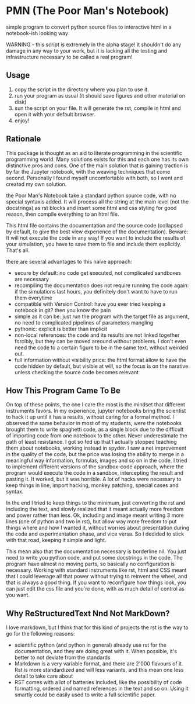 # PMN (The Poor Man's Notebook)
simple program to convert python source files to interactive html in a notebook-ish looking way

WARNING - this script is extremely in the alpha stage! it shouldn't do any damage in any way to your work, but it is lacking all the testing and infrastructure necessary to be called a real program!

## Usage

1. copy the script in the directory where you plan to use it.
2. run your program as usual (it should save figures and other material on disk)
3. sun the script on your file. It will generate the rst, compile in html and open it with your default browser.
4. enjoy!

## Rationale

This package is thought as an aid to literate programming in the scientific programming world.
Many solutions exists for this and each one has its own distinctive pros and cons.
One of the main solution that is gaining traction is by far the Jupyter notebook, with the weaving techniques that come second.
Personally I found myself uncomfortable with both, so I went and created my own solution.

the Poor Man's Notebook take a standard python source code, with no special syntaxis added.
It will process all the string at the main level (not the docstrings) as rst blocks and insert some html and css styling for good reason, then compile everything to an html file.

This html file contains the documentation and the source code (collapsed by default, to give the best view experience of the documentation).
Beware: It will not execute the code in any way!
If you want to include the results of your simulation, you have to save them to file and include them explicitly.
That's all.

there are several advantages to this naive approach:

* secure by default: no code get executed, not complicated sandboxes are necessary
* recompiling the documentation does not require running the code again: if the simulations last hours, you definitely don't want to have to run them everytime
* compatible with Version Control: have you ever tried keeping a notebook in git? then you know the pain
* simple as it can be: just run the program with the target file as argument, no need to complicated pipelines of parameters mangling
* pythonic: explicit is better than implicit
* non-local references: the code and its results are not linked together forcibly, but they can be moved areound without problems. I don't even need the code to a certain figure to be in the same text, without weirded out.
* full information without visibility price: the html format allow to have the code hidden by default, but visible at will, so the focus is on the narative unless checking the source code becomes relevant

## How This Program Came To Be

On top of these points, the one I care the most is the mindset that different instruments favors.
In my experience, jupyter notebooks bring the scientist to hack it up until it has a results, without caring for a formal method.
I observed the same behavior in most of my students, were the notebooks brought them to write spaghetti code, as a single block due to the difficult of importing code from one notebook to the other.
Never underestimate the path of least resistance.
I got so fed up that I actually stopped teaching them about notebooks, working instead in spyder.
I saw a net improvement in the quality of the code, but the price was losing the ability to merge in a meaningful way information, formulas, images and so on in the code.
I tried to implement different versions of the sandbox-code approach, where the program would execute the code in a sandbox, intercepting the result and pasting it.
It worked, but it was horrible.
A lot of hacks were necessary to keep things in line, import hacking, monkey patching, special cases and syntax.

In the end I tried to keep things to the minimum, just converting the rst and including the text, and slowly realized that it meant actually more freedom and power rather than less.
Ok, including and image meant writing 3 more lines (one of python and two in rst), but allow way more freedom to put things where and how I wanted it, without worries about presentation during the code and experimentation phase, and vice versa.
So I dedided to stick with that road, keeping it simple and light.

This mean also that the documentation necessary is borderline nil.
You just need to write you python code, and put some docstrings in the code.
The program have almost no moving parts, so basically no configuration is necessary.
Working with standard instruments like rst, html and CSS meant that I could leverage all that power without trying to reinvent the wheel, and that is always a good thing.
If you want to reconfigure how things look, you can just edit the css file and you're done, with as much detail of control as you want.

## Why ReStructuredText Nnd Not MarkDown?
I love markdown, but I think that for this kind of projects the rst is the way to go for the following reasons:

* scientific python (and python in general) already use rst for the documentation, and they are doing great with it. When possible, it's better to not deviate from the standards
* Markdown is a very variable format, and there are 2'000 flavours of it. Rst is more standardized and will less variants, and this mean one less detail to take care about
* RST comes with a lot of batteries included, like the possibility of code formatting, ordered and named references in the text and so on. Using it smartly could be easily used to write a full scientific paper.



